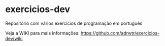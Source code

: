 # exercicios-dev

Repositório com vários exercícios de programação em português

Veja a WIKI para mais informações:
<https://github.com/adrwtr/exercicios-dev/wiki>

